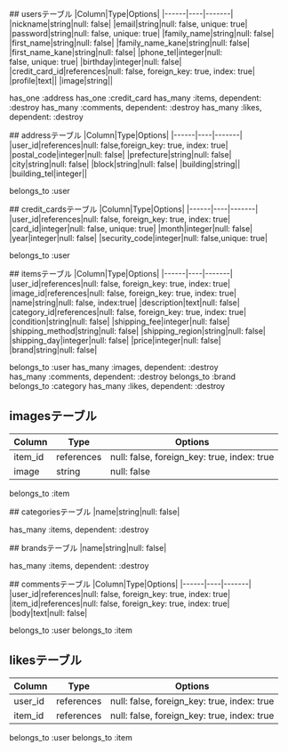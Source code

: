 ## usersテーブル
|Column|Type|Options|
|------|----|-------|
|nickname|string|null: false|
|email|string|null: false, unique: true|
|password|string|null: false, unique: true|
|family_name|string|null: false|
|first_name|string|null: false|
|family_name_kane|string|null: false|
|first_name_kane|string|null: false|
|phone_tel|integer|null:  false, unique: true|
|birthday|integer|null: false|
|credit_card_id|references|null: false, foreign_key: true, index: true|
|profile|text||
|image|string||

has_one :address
has_one :credit_card
has_many :items, dependent: :destroy
has_many :comments, dependent: :destroy
has_many :likes, dependent: :destroy


## addressテーブル
|Column|Type|Options|
|------|----|-------|
|user_id|references|null: false,foreign_key: true, index: true|
|postal_code|integer|null: false|
|prefecture|string|null: false|
|city|string|null: false|
|block|string|null: false|
|building|string||
|building_tel|integer||

belongs_to :user


## credit_cardsテーブル
|Column|Type|Options|
|------|----|-------|
|user_id|references|null: false, foreign_key: true, index: true|
|card_id|integer|null: false, unique: true|
|month|integer|null: false|
|year|integer|null: false|
|security_code|integer|null: false,unique: true|

belongs_to :user

## itemsテーブル
|Column|Type|Options|
|------|----|-------|
|user_id|references|null: false, foreign_key: true, index: true|
|image_id|references|null: false, foreign_key: true, index: true|
|name|string|null: false, index:true|
|description|text|null: false|
|category_id|references|null: false, foreign_key: true, index: true|
|condition|string|null: false|
|shipping_fee|integer|null: false|
|shipping_method|string|null: false|
|shipping_region|string|null: false|
|shipping_day|integer|null: false|
|price|integer|null: false|
|brand|string|null: false|

belongs_to :user
has_many :images, dependent: :destroy
has_many :comments, dependent: :destroy
belongs_to :brand
belongs_to :category
has_many :likes, dependent: :destroy

## imagesテーブル
|Column|Type|Options|
|------|----|-------|
|item_id|references|null: false, foreign_key: true, index: true|
|image|string|null: false|

belongs_to :item

## categoriesテーブル
|name|string|null: false|

has_many :items, dependent: :destroy

## brandsテーブル
|name|string|null: false|

has_many :items, dependent: :destroy

## commentsテーブル
|Column|Type|Options|
|------|----|-------|
|user_id|references|null: false, foreign_key: true, index: true|
|item_id|references|null: false, foreign_key: true, index: true|
|body|text|null: false|

belongs_to :user
belongs_to :item

## likesテーブル
|Column|Type|Options|
|------|----|-------|
|user_id|references|null: false, foreign_key: true, index: true|
|item_id|references|null: false, foreign_key: true, index: true|

belongs_to :user
belongs_to :item
